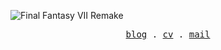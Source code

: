 ![Final Fantasy VII Remake](https://i.imgur.com/EeyEKSD.jpg)

<p align="center">
  <samp>
    <a href="https://jinbridger.github.io">blog</a> .
    <a href="https://typst.app/project/rvYbHFiCLafAkIlH_U0TJu">cv</a> .
    <a href="mailto:jinqiao@seu.edu.cn">mail</a>
  </samp>
</p>

